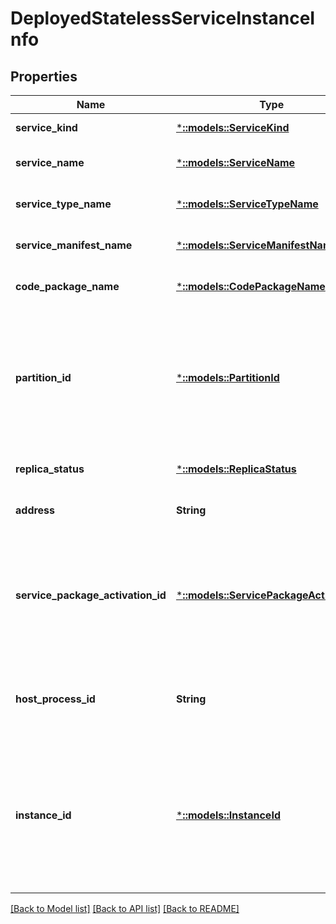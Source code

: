 # DeployedStatelessServiceInstanceInfo

## Properties
Name | Type | Description | Notes
------------ | ------------- | ------------- | -------------
**service_kind** | [***::models::ServiceKind**](ServiceKind.md) | The kind of service (Stateless or Stateful). | [default to null]
**service_name** | [***::models::ServiceName**](ServiceName.md) | The full name of the service with &#39;fabric:&#39; URI scheme. | [optional] [default to null]
**service_type_name** | [***::models::ServiceTypeName**](ServiceTypeName.md) | Name of the service type as specified in the service manifest. | [optional] [default to null]
**service_manifest_name** | [***::models::ServiceManifestName**](ServiceManifestName.md) | The name of the service manifest in which this service type is defined. | [optional] [default to null]
**code_package_name** | [***::models::CodePackageName**](CodePackageName.md) | The name of the code package that hosts this replica. | [optional] [default to null]
**partition_id** | [***::models::PartitionId**](PartitionId.md) | An internal ID used by Service Fabric to uniquely identify a partition. This is a randomly generated GUID when the service was created. The partition ID is unique and does not change for the lifetime of the service. If the same service was deleted and recreated the IDs of its partitions would be different. | [optional] [default to null]
**replica_status** | [***::models::ReplicaStatus**](ReplicaStatus.md) | The status of a replica of a service. | [optional] [default to null]
**address** | **String** | The last address returned by the replica in Open or ChangeRole. | [optional] [default to null]
**service_package_activation_id** | [***::models::ServicePackageActivationId**](ServicePackageActivationId.md) | The ActivationId of a deployed service package. If ServicePackageActivationMode specified at the time of creating the service is &#39;SharedProcess&#39; (or if it is not specified, in which case it defaults to &#39;SharedProcess&#39;), then value of ServicePackageActivationId is always an empty string. | [optional] [default to null]
**host_process_id** | **String** | Host process ID of the process that is hosting the replica. This will be zero if the replica is down. In hyper-v containers this host process ID will be from different kernel. | [optional] [default to null]
**instance_id** | [***::models::InstanceId**](InstanceId.md) | Id of a stateless service instance. InstanceId is used by Service Fabric to uniquely identify an instance of a partition of a stateless service. It is unique within a partition and does not change for the lifetime of the instance. If the instance has failed over on the same or different node, it will get a different value for the InstanceId. | [optional] [default to null]

[[Back to Model list]](../README.md#documentation-for-models) [[Back to API list]](../README.md#documentation-for-api-endpoints) [[Back to README]](../README.md)


